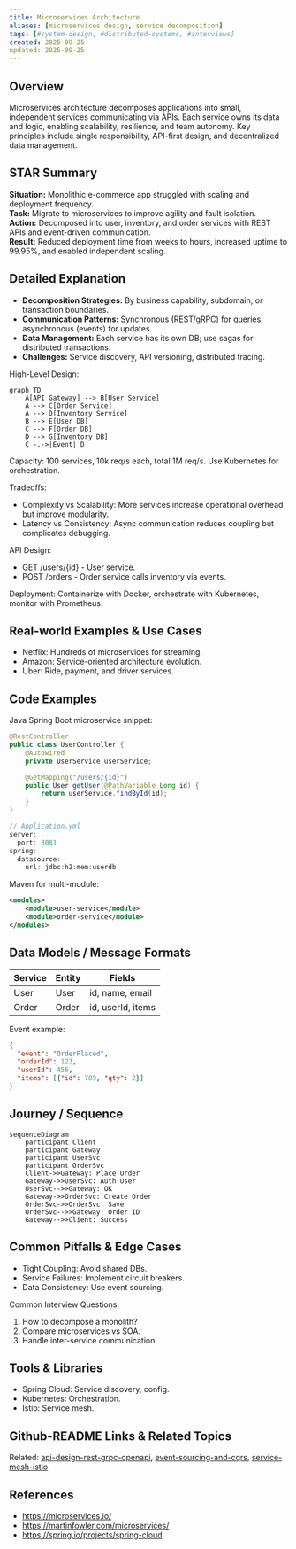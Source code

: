 ```yaml
---
title: Microservices Architecture
aliases: [microservices design, service decomposition]
tags: [#system-design, #distributed-systems, #interviews]
created: 2025-09-25
updated: 2025-09-25
---
```


## Overview
Microservices architecture decomposes applications into small, independent services communicating via APIs. Each service owns its data and logic, enabling scalability, resilience, and team autonomy. Key principles include single responsibility, API-first design, and decentralized data management.

## STAR Summary
**Situation:** Monolithic e-commerce app struggled with scaling and deployment frequency.  
**Task:** Migrate to microservices to improve agility and fault isolation.  
**Action:** Decomposed into user, inventory, and order services with REST APIs and event-driven communication.  
**Result:** Reduced deployment time from weeks to hours, increased uptime to 99.95%, and enabled independent scaling.

## Detailed Explanation
- **Decomposition Strategies:** By business capability, subdomain, or transaction boundaries.
- **Communication Patterns:** Synchronous (REST/gRPC) for queries, asynchronous (events) for updates.
- **Data Management:** Each service has its own DB; use sagas for distributed transactions.
- **Challenges:** Service discovery, API versioning, distributed tracing.

High-Level Design:
```mermaid
graph TD
    A[API Gateway] --> B[User Service]
    A --> C[Order Service]
    A --> D[Inventory Service]
    B --> E[User DB]
    C --> F[Order DB]
    D --> G[Inventory DB]
    C -.->|Event| D
```

Capacity: 100 services, 10k req/s each, total 1M req/s. Use Kubernetes for orchestration.

Tradeoffs:
- Complexity vs Scalability: More services increase operational overhead but improve modularity.
- Latency vs Consistency: Async communication reduces coupling but complicates debugging.

API Design:
- GET /users/{id} - User service.
- POST /orders - Order service calls inventory via events.

Deployment: Containerize with Docker, orchestrate with Kubernetes, monitor with Prometheus.

## Real-world Examples & Use Cases
- Netflix: Hundreds of microservices for streaming.
- Amazon: Service-oriented architecture evolution.
- Uber: Ride, payment, and driver services.

## Code Examples
Java Spring Boot microservice snippet:

```java
@RestController
public class UserController {
    @Autowired
    private UserService userService;

    @GetMapping("/users/{id}")
    public User getUser(@PathVariable Long id) {
        return userService.findById(id);
    }
}

// Application.yml
server:
  port: 8081
spring:
  datasource:
    url: jdbc:h2:mem:userdb
```

Maven for multi-module:
```xml
<modules>
    <module>user-service</module>
    <module>order-service</module>
</modules>
```

## Data Models / Message Formats
| Service | Entity | Fields |
|---------|--------|--------|
| User | User | id, name, email |
| Order | Order | id, userId, items |

Event example:
```json
{
  "event": "OrderPlaced",
  "orderId": 123,
  "userId": 456,
  "items": [{"id": 789, "qty": 2}]
}
```

## Journey / Sequence
```mermaid
sequenceDiagram
    participant Client
    participant Gateway
    participant UserSvc
    participant OrderSvc
    Client->>Gateway: Place Order
    Gateway->>UserSvc: Auth User
    UserSvc-->>Gateway: OK
    Gateway->>OrderSvc: Create Order
    OrderSvc->>OrderSvc: Save
    OrderSvc-->>Gateway: Order ID
    Gateway-->>Client: Success
```

## Common Pitfalls & Edge Cases
- Tight Coupling: Avoid shared DBs.
- Service Failures: Implement circuit breakers.
- Data Consistency: Use event sourcing.

Common Interview Questions:
1. How to decompose a monolith?
2. Compare microservices vs SOA.
3. Handle inter-service communication.

## Tools & Libraries
- Spring Cloud: Service discovery, config.
- Kubernetes: Orchestration.
- Istio: Service mesh.

## Github-README Links & Related Topics
Related: [api-design-rest-grpc-openapi](../concepts/api-design-rest-grpc-openapi/), [event-sourcing-and-cqrs](../event-sourcing-and-cqrs/), [service-mesh-istio](../service-mesh-istio/)

## References
- https://microservices.io/
- https://martinfowler.com/microservices/
- https://spring.io/projects/spring-cloud